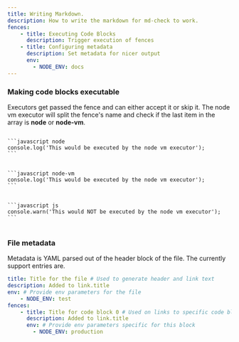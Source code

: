 ```yaml
---
title: Writing Markdown.
description: How to write the markdown for md-check to work.
fences:
    - title: Executing Code Blocks
      description: Trigger execution of fences
    - title: Configuring metadata
      description: Set metadata for nicer output
      env:
        - NODE_ENV: docs
---
```



### Making code blocks executable

Executors get passed the fence and can either accept it or skip it.
The node vm executor will split the fence's name and check if the last
item in the array is **node** or **node-vm**.


<pre class="md-check__code-block language-markdown" fence="true">
<code>
<span class="hljs-tag">```</span><span class="hljs-keyword">javascript node</span>
console.log('This would be executed by the node vm executor');
<span class="hljs-tag">```</span>
</code>
<code>
<span class="hljs-tag">```</span><span class="hljs-keyword">javascript node-vm</span>
console.log('This would be executed by the node vm executor');
<span class="hljs-tag">```</span>
</code>
<code>
<span class="hljs-tag">```</span><span class="hljs-keyword">javascript js</span>
console.warn('This would NOT be executed by the node vm executor');
<span class="hljs-tag">```</span>
</code>
</pre>


### File metadata

Metadata is YAML parsed out of the header block of the file. The currently support
entries are.

```yaml
title: Title for the file # Used to generate header and link text
description: Added to link.title 
env: # Provide env parameters for the file
    - NODE_ENV: test
fences:
    - title: Title for code block 0 # Used on links to specific code blocks
      description: Added to link.title
      env: # Provide env parameters specific for this block
        - NODE_ENV: production
```  

